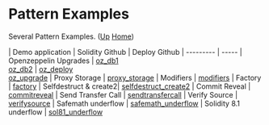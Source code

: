 # Pattern Examples

Several Pattern Examples. ([Up](..) [Home](..\..))

| Demo application      | Solidity Github        | Deploy Github
| ---------             | -----
| Openzeppelin Upgrades | [oz_db1]<br>[oz_db2]  |   [oz_deploy]<br>[oz_upgrade]
| Proxy Storage         | [proxy_storage]
| Modifiers             | [modifiers]
| Factory               | [factory]
| Selfdestruct & create2| [selfdestruct_create2]
| Commit Reveal         | [commitreveal]
| Send Transfer Call    | [sendtransfercall]
| Verify Source         | [verifysource]
| Safemath underflow    | [safemath_underflow]
| Solidity 8.1 underflow  | [sol81_underflow] 

[oz_db1]:               https://github.com/web3examples/ethereum/tree/master/pattern_examples/Upgrade/contracts/Debug1.sol
[oz_db2]:               https://github.com/web3examples/ethereum/tree/master/pattern_examples/Upgrade/contracts/Debug2.sol
[oz_deploy]:            https://github.com/web3examples/ethereum/tree/master/pattern_examples/Upgrade/migrations/2_deploy_contracts.js
[oz_upgrade]:           https://github.com/web3examples/ethereum/tree/master/pattern_examples/Upgrade/migrations/3_upgrade_contracts.js
[proxy_storage]:        https://github.com/web3examples/ethereum/tree/master/pattern_examples/proxy_storage.sol
[modifiers]:            https://github.com/web3examples/ethereum/tree/master/pattern_examples/modifiers.sol
[factory]:              https://github.com/web3examples/ethereum/blob/master/pattern_examples/factory.sol 
[selfdestruct_create2]: https://github.com/web3examples/ethereum/tree/master/pattern_examples/selfdestruct_create2.sol
[commitreveal]:         https://github.com/web3examples/ethereum/tree/master/pattern_examples/commitreveal.sol
[sendtransfercall]:     https://github.com/web3examples/ethereum/blob/master/pattern_examples/sendtransfercall.sol
[verifysource]:         https://github.com/web3examples/ethereum/tree/master/pattern_examples/verifysource.sol
[safemath_underflow]:   https://github.com/web3examples/ethereum/blob/master/pattern_examples/safemath_underflow.sol
[sol81_underflow]:       https://github.com/web3examples/ethereum/blob/master/pattern_examples/sol81_underflow.sol
